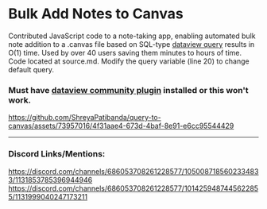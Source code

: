 # Bulk Add Notes to Canvas

Contributed JavaScript code to a note-taking app, enabling automated bulk note addition to a .canvas file based on SQL-type [dataview query](https://github.com/blacksmithgu/obsidian-dataview) results in O(1) time.  Used by over 40 users saving them minutes to hours of time. Code located at source.md. Modify the query variable (line 20) to change default query.


### **Must have [dataview community plugin](https://github.com/blacksmithgu/obsidian-dataview) installed or this won't work.**


https://github.com/ShreyaPatibanda/query-to-canvas/assets/73957016/4f31aae4-673d-4baf-8e91-e6cc95544429




---
### Discord Links/Mentions:

https://discord.com/channels/686053708261228577/1050087185602334833/1131853785396944946
https://discord.com/channels/686053708261228577/1014259487445622855/1131999040247173211
